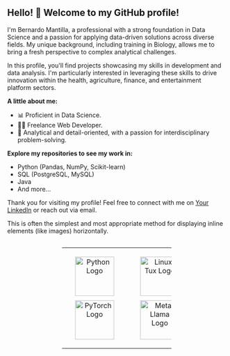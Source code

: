 

## Hello! 👋 Welcome to my GitHub profile!

I'm Bernardo Mantilla, a professional with a strong foundation in Data Science and a passion for applying data-driven solutions across diverse fields. My unique background, including training in Biology, allows me to bring a fresh perspective to complex analytical challenges.

In this profile, you'll find projects showcasing my skills in development and data analysis. I'm particularly interested in leveraging these skills to drive innovation within the health, agriculture, finance, and entertainment platform sectors.

**A little about me:**

* 📊 Proficient in Data Science.
* 👨‍💻 Freelance Web Developer.
* 🌱 Analytical and detail-oriented, with a passion for interdisciplinary problem-solving.

**Explore my repositories to see my work in:**

* Python (Pandas, NumPy, Scikit-learn)
* SQL (PostgreSQL, MySQL)
* Java
* And more...

Thank you for visiting my profile! Feel free to connect with me on [Your LinkedIn](https://www.linkedin.com/in/bernardo-mantilla-afanador/) or reach out via email.
<!--
**bernytech25/bernytech25** is a ✨ _special_ ✨ repository because its `README.md` (this file) appears on your GitHub profile.

Here are some ideas to get you started:

- 🔭 I’m currently working on ...
- 🌱 I’m currently learning ...
- 👯 I’m looking to collaborate on ...
- 🤔 I’m looking for help with ...
- 💬 Ask me about ...
- 📫 How to reach me: ...
- 😄 Pronouns: ...
- ⚡ Fun fact: ...
-->

          
This is often the simplest and most appropriate method for displaying inline elements (like images) horizontally.

<table style="width: 50%; margin: 30px auto; text-align: center; border-collapse: collapse;">
    <tr>
      <td style="padding: 15px; vertical-align: top;">
        <a href="https://www.python.org/" target="_blank" rel="noopener noreferrer">
          <img src="https://cdn.jsdelivr.net/gh/devicons/devicon@latest/icons/python/python-original-wordmark.svg" alt="Python Logo" width="90" height="90" style="margin: 5px 15px;" />
        </a>
        <a href="https://pytorch.org/" target="_blank" rel="noopener noreferrer">
          <img src="https://cdn.jsdelivr.net/gh/devicons/devicon/icons/pytorch/pytorch-original-wordmark.svg" alt="PyTorch Logo" width="90" height="90" style="margin: 5px 15px;" />
        </a>
      </td>
      
<td style="padding: 15px; vertical-align: top;">
        <a href="https://www.linux.org/" target="_blank" rel="noopener noreferrer">
          <img src="https://cdn.jsdelivr.net/gh/devicons/devicon@latest/icons/linux/linux-original.svg" alt="Linux Tux Logo" width="90" height="90" style="margin: 5px 15px;" />
        </a>
        <a href="https://llama.meta.com/" target="_blank" rel="noopener noreferrer">
          <img src="https://cdn.jsdelivr.net/gh/lobehub/assets/icons/meta/meta_llama.svg" alt="Meta Llama Logo" width="90" height="90" style="margin: 5px 15px;" />
        </a>
      </td>
    </tr>
</table>
  </table>
</div>
